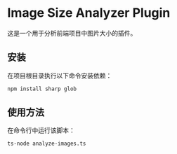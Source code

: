# Image Size Analyzer Plugin

这是一个用于分析前端项目中图片大小的插件。

## 安装

在项目根目录执行以下命令安装依赖：

```bash
npm install sharp glob
```

## 使用方法

在命令行中运行该脚本：

```bash
ts-node analyze-images.ts
```
